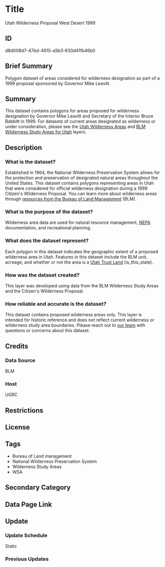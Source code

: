 # Title

Utah Wilderness Proposal West Desert 1999

## ID

d8d008d7-47bd-4615-a5b3-630d41fb46b0

## Brief Summary

Polygon dataset of areas considered for wilderness designation as part of a 1999 proposal sponsored by Governor Mike Leavitt.

## Summary

This dataset contains polygons for areas proposed for wilderness designation by Governor Mike Leavitt and Secretary of the Interior Bruce Babbitt in 1999. For datasets of current areas designated as wilderness or under consideration, please see the [Utah Wilderness Areas](https://gis.utah.gov/products/sgid/boundaries/wilderness/) and [BLM Wilderness Study Areas for Utah](https://gis.utah.gov/products/sgid/boundaries/blm-wilderness-study-areas/) layers.

## Description

### What is the dataset?

Established in 1964, the National Wilderness Preservation System allows for the protection and preservation of designated natural areas throughout the United States. This dataset contains polygons representing areas in Utah that were considered for official wilderness designation during a 1999 Citizen's Wilderness Proposal. You can learn more about wilderness areas through [resources from the Bureau of Land Management](https://www.blm.gov/programs/national-conservation-lands/wilderness) (BLM).

### What is the purpose of the dataset?

Wilderness area data are used for natural resource management, [NEPA](https://www.epa.gov/nepa) documentation, and recreational planning.

### What does the dataset represent?

Each polygon in this dataset indicates the geographic extent of a proposed wilderness area in Utah. Features in this dataset include the BLM unit, acreage, and whether or not the area is a [Utah Trust Land](https://trustlands.utah.gov/) (is_this_state).

### How was the dataset created?

This layer was developed using data from the BLM Wilderness Study Areas and the Citizen's Wilderness Proposal.

<!--- Did we create this one or did the BLM create it? --->

### How reliable and accurate is the dataset?

This dataset contains proposed wilderness areas only. This layer is intended for historic reference and does not reflect current wilderness or wilderness study area boundaries. Please reach out to [our team](https://gis.utah.gov/contact/) with questions or concerns about this dataset.

## Credits

### Data Source

BLM

### Host

UGRC

## Restrictions

## License

## Tags

- Bureau of Land management
- National Wilderness Preservation System
- Wilderness Study Areas
- WSA

## Secondary Category

## Data Page Link

## Update

### Update Schedule

Static

### Previous Updates
